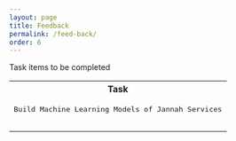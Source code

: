 ```yaml
---
layout: page
title: Feedback
permalink: /feed-back/
order: 6
---
```

Task items to be completed
<table>
  <tr>
        <th>
         Task
        </th>
  </tr>
        <tr>
            <td><pre>
Build Machine Learning Models of Jannah Services
               </pre>
            </td>
        </tr>
</table>
